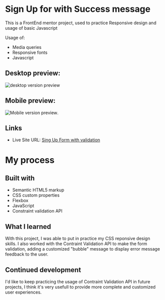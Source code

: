 # Sign Up for with Success message

This is a FrontEnd mentor project, used to practice Responsive design and usage of basic Javascript

Usage of:
- Media queries
- Responsive fonts
- Javascript

## **Desktop preview:**
![desktop version preview](https://github.com/ChrisFloresM/SignUpFormSucess/tree/master/final/desktop.png)

## **Mobile preview:**
![Mobile version preview](https://github.com/ChrisFloresM/SignUpFormSucess/tree/master/final/mobile.png).

## Links
- Live Site URL: [Sing Up Form with validation](https://cf-formsuccess.netlify.app/)

# My process

## Built with

- Semantic HTML5 markup
- CSS custom properties
- Flexbox
- JavaScript
- Constraint validation API

## What I learned

With this project, I was able to put in practice my CSS reponsive design skills. I also worked with the Contraint Validation API to make the form validation, adding a customized "bubble" message to display error message feedback to the user.

## Continued development

I'd like to keep practicing the usage of Contraint Validation API in future projects, I think it's very usefull to provide more complete and customized user experiences.


